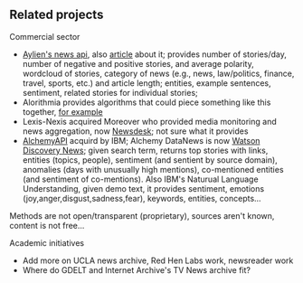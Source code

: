 ## Related projects
Commercial sector 
* [Aylien's news api](https://aylien.com/news-api/), also [article](https://techcrunch.com/2016/04/07/aylien-launches-news-analysis-api-powered-by-its-deep-learning-tech/) about it; provides number of stories/day, number of negative and positive stories, and average polarity, wordcloud of stories, category of news (e.g., news, law/politics, finance, travel, sports, etc.) and article length; entities, example sentences, sentiment, related stories for individual stories;
* Alorithmia provides algorithms that could piece something like this together, [for example](https://blog.algorithmia.com/create-your-own-machine-learning-powered-rss/)
* Lexis-Nexis acquired Moreover who provided media monitoring and news aggregation, now [Newsdesk](https://www.lexisnexis.com/en-us/products/newsdesk.page); not sure what it provides
* [AlchemyAPI](https://github.com/AlchemyAPI) acquird by IBM; Alchemy DataNews is now [Watson Discovery News](https://www.ibm.com/watson/services/discovery-news/); given search term, returns top stories with links, entities (topics, people), sentiment (and sentient by source domain), anomalies (days with unusually high mentions), co-mentioned entities (and sentiment of co-mentions). Also IBM's Naturual Language Understanding, given demo text, it provides sentiment, emotions (joy,anger,disgust,sadness,fear), keywords, entities, concepts...

Methods are not open/transparent (proprietary), sources aren't known, content is not free...

Academic initiatives
* Add more on UCLA news archive, Red Hen Labs work, newsreader work
* Where do GDELT and Internet Archive's TV News archive fit?
